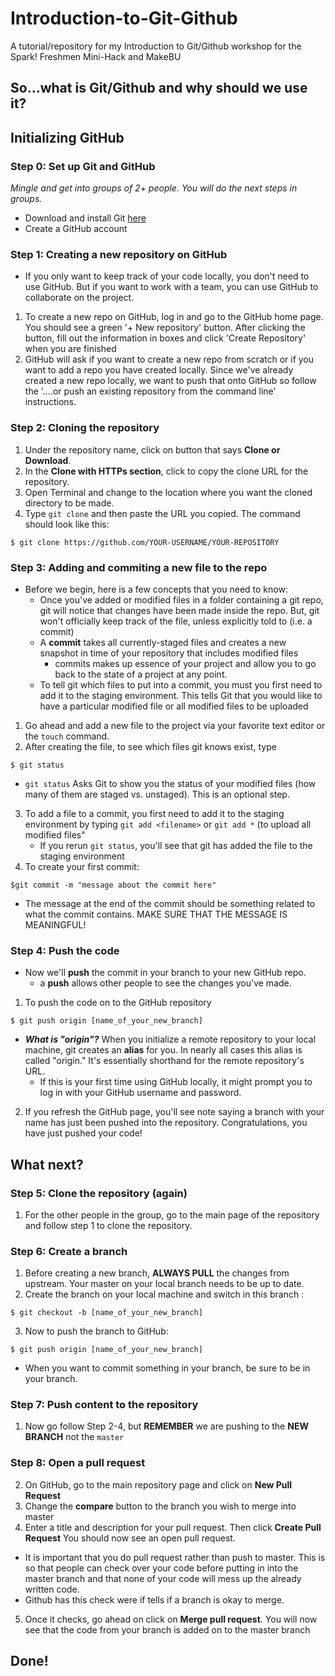 # Introduction-to-Git-Github
A tutorial/repository for my Introduction to Git/Github workshop for the Spark! Freshmen Mini-Hack and MakeBU
## So...what is Git/Github and why should we use it?
## Initializing GitHub
### Step 0: Set up Git and GitHub
*Mingle and get into groups of 2+ people. You will do the next steps in groups.*
- Download and install Git [here](https://git-scm.com/)
- Create a GitHub account
### Step 1: Creating a new repository on GitHub
- If you only want to keep track of your code locally, you don't need to use GitHub. But if you want to work with a team, you can use GitHub to collaborate on the project.
1. To create a new repo on GitHub, log in and go to the GitHub home page. You should see a green '+ New repository' button. After clicking the button, fill out the information in boxes and click 'Create Repository' when you are finished
2. GitHub will ask if you want to create a new repo from scratch or if you want to add a repo you have created locally. Since we've already created a new repo locally, we want to push that onto GitHub so follow the '....or push an existing repository from the command line' instructions. 
### Step 2: Cloning the repository
1. Under the repository name, click on button that says **Clone or Download**. 
2. In the **Clone with HTTPs section**, click  to copy the clone URL for the repository.
3. Open Terminal and change to the location where you want the cloned directory to be made.
4. Type `git clone` and then paste the URL you copied. The command should look like this:
```
$ git clone https://github.com/YOUR-USERNAME/YOUR-REPOSITORY
```
### Step 3: Adding and commiting a new file to the repo
- Before we begin, here is a few concepts that you need to know:
  - Once you've added or modified files in a folder containing a git repo, git will notice that changes have been made inside the repo. But, git won't officially keep track of the file, unless explicitly told to (i.e. a commit)
  - A **commit** takes all currently-staged files and creates a new snapshot in time of your repository that includes modified files
    -  commits makes up essence of your project and allow you to go back to the state of a project at any point.
  - To tell git which files to put into a commit, you must you first need to add it to the staging environment. This tells Git that you would like to have a particular modified file or all modified files to be uploaded
  
1. Go ahead and add a new file to the project via your favorite text editor or the `touch` command.
2. After creating the file, to see which files git knows exist, type
```
$ git status
```
- `git status` Asks Git to show you the status of your modified files (how many of them are staged vs. unstaged). This is an optional step.
3. To add a file to a commit, you first need to add it to the staging environment by typing `git add <filename>` or `git add *` (to upload all modified files"
    - If you rerun `git status`, you'll see that git has added the file to the staging environment
4.  To create your first commit:
```
$git commit -m "message about the commit here"
```
- The message at the end of the commit should be something related to what the commit contains. MAKE SURE THAT THE MESSAGE IS MEANINGFUL!
### Step 4: Push the code
- Now we'll **push** the commit in your branch to your new GitHub repo.
    - a **push** allows other people to see the changes you've made. 
1. To push the code on to the GitHub repository
```
$ git push origin [name_of_your_new_branch]
```
-  **_What is "origin"?_** When you initialize a remote repository to your local machine, git creates an **alias** for you. In nearly all cases this alias is called "origin." It's essentially shorthand for the remote repository's URL. 
    - If this is your first time using GitHub locally, it might prompt you to log in with your GitHub username and password.
2. If you refresh the GitHub page, you'll see note saying a branch with your name has just been pushed into the repository. Congratulations, you have just pushed your code!
## What next?
### Step 5: Clone the repository (again)
1. For the other people in the group, go to the main page of the repository and follow step 1 to clone the repository.
### Step 6: Create a branch
1. Before creating a new branch, **ALWAYS PULL** the changes from upstream. Your master on your local branch needs to be up to date.
2. Create the branch on your local machine and switch in this branch :
```
$ git checkout -b [name_of_your_new_branch]
```
3. Now to push the branch to GitHub:
```
$ git push origin [name_of_your_new_branch]
```
- When you want to commit something in your branch, be sure to be in your branch. 
### Step 7: Push content to the repository
1. Now go follow Step 2-4, but **REMEMBER** we are pushing to the **NEW BRANCH** not the `master`
### Step 8: Open a pull request
2. On GitHub, go to the main repository page and click on **New Pull Request**
3. Change the **compare** button to the branch you wish to merge into master
4. Enter a title and description for your pull request. Then click **Create Pull Request** You should now see an open pull request.
- It is important that you do pull request rather than push to master. This is so that people can check over your code before putting in into the master branch and that none of your code will mess up the already written code.
- Github has this check were if tells if a branch is okay to merge. 
5. Once it checks, go ahead on click on **Merge pull request**. You will now see that the code from your branch is added on to the master branch
## Done!




